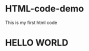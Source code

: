# HTML-code-demo
<html>
<head>
</head>
<body>
<p>This is my first html code </p>
  <h1>HELLO WORLD </h1>
</body>
</html>
